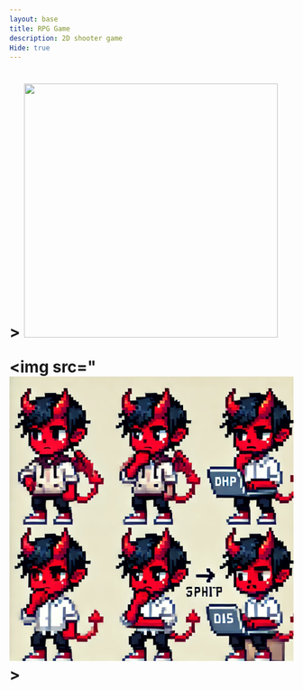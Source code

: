 ```yaml
---
layout: base
title: RPG Game
description: 2D shooter game
Hide: true
---
```

<h1><br<br>>
<img src="https://private-user-images.githubusercontent.com/188913495/409418891-0d7b4666-1083-4940-9376-83965e77a684.png?jwt=eyJhbGciOiJIUzI1NiIsInR5cCI6IkpXVCJ9.eyJpc3MiOiJnaXRodWIuY29tIiwiYXVkIjoicmF3LmdpdGh1YnVzZXJjb250ZW50LmNvbSIsImtleSI6ImtleTUiLCJleHAiOjE3MzkzMDQ2MDIsIm5iZiI6MTczOTMwNDMwMiwicGF0aCI6Ii8xODg5MTM0OTUvNDA5NDE4ODkxLTBkN2I0NjY2LTEwODMtNDk0MC05Mzc2LTgzOTY1ZTc3YTY4NC5wbmc_WC1BbXotQWxnb3JpdGhtPUFXUzQtSE1BQy1TSEEyNTYmWC1BbXotQ3JlZGVudGlhbD1BS0lBVkNPRFlMU0E1M1BRSzRaQSUyRjIwMjUwMjExJTJGdXMtZWFzdC0xJTJGczMlMkZhd3M0X3JlcXVlc3QmWC1BbXotRGF0ZT0yMDI1MDIxMVQyMDA1MDJaJlgtQW16LUV4cGlyZXM9MzAwJlgtQW16LVNpZ25hdHVyZT1kZTAzNzM5OTA0NjI2YzEwYTgwNGI0NGY0MWJjYjcwNmNiODE2MGQ5NmQ2NGE4Y2ZkNDVlNDdmNzkzOWY4NDYzJlgtQW16LVNpZ25lZEhlYWRlcnM9aG9zdCJ9.H7dGiH-6UABJFxvr3dWH_hIW1GUeAHt74fhZGsREiRc" width="450" height="450" >


<img src="![alt text](image.png)>
